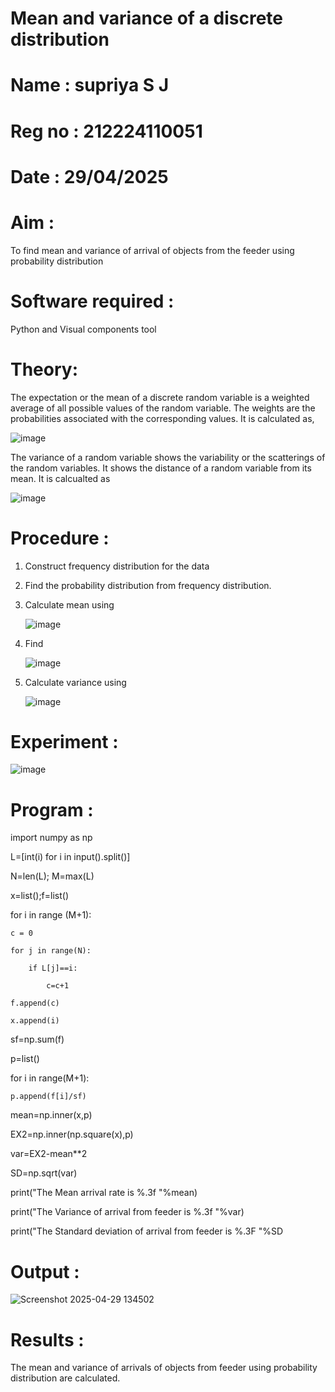 #  Mean and variance of a discrete  distribution
# Name : supriya S J
# Reg no : 212224110051
# Date : 29/04/2025

# Aim : 

To find mean and variance of arrival of objects from the feeder using probability distribution


# Software required :  

Python and Visual components tool

# Theory:

The expectation or the mean of a discrete random variable is a weighted average of all possible
values of the random variable. The weights are the probabilities associated with the corresponding values. 
It is calculated as,

![image](https://user-images.githubusercontent.com/103921593/192938463-e34177f4-f188-48a0-bda2-8f6d1d660ed2.png)

The variance of a random variable shows the variability or the scatterings of the random variables.
It shows the distance of a random variable from its mean. It is calcualted as

![image](https://user-images.githubusercontent.com/103921593/192938695-99fedc01-34d5-4d36-84df-5880e766ed0c.png)


# Procedure :

1. Construct frequency distribution for the data

2. Find the  probability distribution from frequency distribution.

3. Calculate mean using 
   
   ![image](https://user-images.githubusercontent.com/103921593/192940431-03b81777-c54d-4286-b4f4-82dfe7666b4c.png)

4. Find  
   
      ![image](https://user-images.githubusercontent.com/103921593/192940255-2d9dd746-6875-4a6d-877b-6da6cdb96ab1.png)

5.  Calculate variance using 
  
      ![image](https://user-images.githubusercontent.com/103921593/192942852-913550a9-fabe-4a55-b956-0487b18bbd97.png)


# Experiment :

![image](https://user-images.githubusercontent.com/103921593/229993174-5b67e57e-3e01-4ac4-9f83-410a932b22bf.png)

# Program :

import numpy as np

L=[int(i) for i in input().split()]

N=len(L); M=max(L) 

x=list();f=list()

for i in range (M+1):

    c = 0
    
    for j in range(N):
    
        if L[j]==i:
        
            c=c+1
   
    f.append(c)
    
    x.append(i)

sf=np.sum(f)

p=list()

for i in range(M+1):

    p.append(f[i]/sf) 

mean=np.inner(x,p)

EX2=np.inner(np.square(x),p)

var=EX2-mean**2 

SD=np.sqrt(var)

print("The Mean arrival rate is %.3f "%mean)

print("The Variance of arrival from feeder is %.3f "%var) 

print("The Standard deviation of arrival from feeder is %.3F "%SD



# Output : 
![Screenshot 2025-04-29 134502](https://github.com/user-attachments/assets/f9ab35f7-0072-497e-8fb3-b8eac61ea8a8)

# Results :
The mean and variance of arrivals of objects from feeder using probability distribution are calculated.

